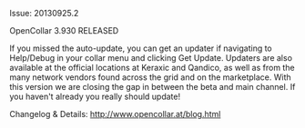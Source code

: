 Issue: 20130925.2

OpenCollar 3.930 RELEASED

If you missed the auto-update, you can get an updater if navigating to Help/Debug in your collar menu and clicking Get Update. Updaters are also available at the official locations at Keraxic and Qandico, as well as from the many network vendors found across the grid and on the marketplace. With this version we are closing the gap in between the beta and main channel. If you haven't already you really should update!

Changelog & Details:
http://www.opencollar.at/blog.html